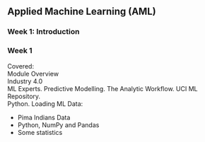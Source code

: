 ## Applied Machine Learning (AML)
### Week 1: Introduction


### Week 1
Covered:   
 Module Overview<br />
 Industry 4.0<br />
 ML Experts. 
 Predictive Modelling. 
 The Analytic Workflow. 
 UCI ML Repository.  
 Python. 
 Loading ML Data:  
- Pima Indians Data
- Python, NumPy and Pandas
- Some statistics



